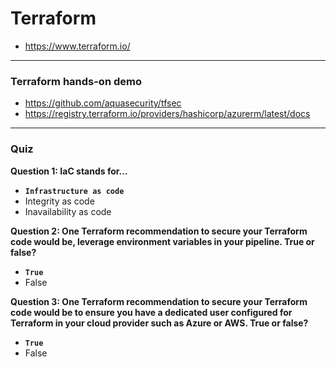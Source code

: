 # **Terraform**

- https://www.terraform.io/

---

### **Terraform hands-on demo**

- https://github.com/aquasecurity/tfsec
- https://registry.terraform.io/providers/hashicorp/azurerm/latest/docs

---

### **Quiz**

**Question 1: IaC stands for...**
- **```Infrastructure as code```**
- Integrity as code
- Inavailability as code

**Question 2: One Terraform recommendation to secure your Terraform code would be, leverage environment variables in your pipeline. True or false?**
- **```True```**
- False

**Question 3: One Terraform recommendation to secure your Terraform code would be to ensure you have a dedicated user configured for Terraform in your cloud provider such as Azure or AWS. True or false?**
- **```True```**
- False